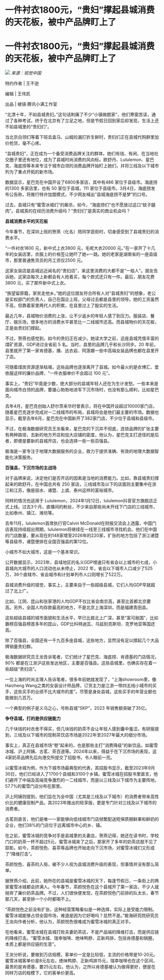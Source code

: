 # 一件衬衣1800元，“贵妇”撑起县城消费的天花板，被中产品牌盯上了

# 一件衬衣1800元，“贵妇”撑起县城消费的天花板，被中产品牌盯上了

![](https://inews.gtimg.com/news_bt/ObwV2vXLcmPQNcYEN70YDs8BKEkKbzgjTtQqhBrhLLG9oAA/1000)
_来源：视觉中国_

特约作者 | 王不逊

编辑 | 王伟凯

出品 | 棱镜·腾讯小满工作室

“北漂十年，不如县城贵妇。”这句话刺痛了不少“小镇做题家”，他们寒窗苦读，通过了各种考试，终于在北京有了立足之地，但是节假日回到家后却发现，生活上还不如县城里的“贵妇们”。

当北京白领们等着下班去盒马、山姆捡漏打折生鲜时，贵妇们正在县城代购群里加价抢货，毫不心疼。

“县城贵妇”，正在成为一个备受消费品牌关注的群体。她们有钱、有闲、在当地社交圈子里还有地位，成为了县城时尚消费的风向标。欧舒丹、Lululemon、星巴克、海底捞等本来专注于城市白领的消费品牌开始盯上她们，并将三线及以下城市列为了重点开拓的新市场。

数据显示，星巴克在中国开设了6800多家店，其中有486 家位于县级市。海底捞的1300 多家店里，也有 50 家位于县城，111
家位于县级市。3月4日，海底捞发布公告称，将推行特许加盟模式，不少网友喊出“县城海底捞不是梦”的口号。

过去，县城只有“蜜雪冰城们”的厮杀，如今，“海底捞们”也不愿放过这口“蚊子腿肉”。县城真的在经历消费升级吗？“贵妇们”是真实的商业机会吗？

**县城消费水平的天花板**

今年春节，在深圳上班的贺燕（化名）陪同学逛街时，切身感受到了县城贵妇的消费水平。

“一件衬衣1800 元，新中式上衣3800 元，毛呢大衣20000
元。”在一家开了十几年的女装店里，衣服上的价格签让她吓了她=一跳。她的老家是湖南省的一座县级市，那里普通售货员的月工资仅2500 元。

这家女装店是县城远近闻名的“贵妇店”，来这里消费的大都不是“一般人”。朋友告诉她，这家店每次上新都会有人抢着买，每个款式还只有一件。最后，朋友花费3800
元，买了那件新中式上衣。

“族望留原籍，家贫走他乡。”她的这位朋友符合所有人对“县城贵妇”的想象，老公是实权部门的负责人，自己在国企上班，父母过去都是县里的领导。她的工资虽然不高，但靠着家里两代人的积累，在县里过上了殷实的生活。

最近几年，县城物价消费的上涨，让不少返乡的年轻人感了到压力。服装店、餐厅、娱乐场，很多地方的消费水平甚至比一二线城市还高。而县城物价的天花板，正是由贵妇们撑起。

不过，贺燕也感觉到，如今的贵妇正在减少。她读大学之前，这座县城凭借丰富的煤矿资源，GDP进过全省前 5 名。当时，县里的品牌几乎和长沙同步。20
年前，县里就开了第一家肯德基，播、达衣岩、阿莲娜一些中高端女装品牌也都在县里开了店。

可随着煤炭资源逐渐枯竭，这些品牌也逐渐离开了县城。如今最火的是衣博汇、爱依服这样的廉价品牌，“一件衣服单价不会超过 100 元”。

事实上，“贵妇”毕竟是少数，绝大部分的县城年轻人还在为生计发愁。一些本来是面向城市白领的品牌，要雄心勃勃地进军下沉市场时，也没有那么顺利，比如星巴克。

去年4月，星巴克创始人舒尔茨来华时曾表示，将在中国开设超过10000家门店，随着星巴克逐步完成对一二线城市的布局，县城将会是他们最主要的市场。数据也显示，截至去年6月，星巴克在中国新开了382家门店，不少位于县城和县级市。

不过，在极海数据研究员王龙看来，星巴克的下沉并不彻底，连锁品牌的扩张主要有两种路径，去新的地方开店和加大店铺的密度，他认为，星巴克主打途径的是后者，即便是要新的县城开店，也会选择一些一些百强县。

极海是一家专注于地理大数据服务的企业，致力于提供准确、有效的地理大数据智能化决策服务。

**百强县，下沉市场的主战场**

对于品牌来说，决定他们是否开店的因素是当地的消费能力。比如，靠县城贵妇撑起来的欧舒丹，在中国总共有 250
家店，三线城市及以下的店面则主要集中在浙江和江苏，像是丽水、诸暨、上虞、泰州这样的富裕城市。

同样的情况也适用于
Lululemon，2024年1月12日，lululemon抖音官方旗舰店正式上线。过去3个月，直播间的粉丝，不少来自那些尚未开线下门店的三线城市，比如泰州、镇江、潍坊等。

去年11月，lululemon首席执行官Calvin
McDonald在财报交流会上透露，中国门店表现持续超出预期，lululemon将继续在一线至三线城市寻找机会。他们在中国的门店数量，要从现在的148家增至2026年的220家，扩张的地方包括了浙江诸暨等县级市，诸暨便排在全国百强县的第12位。

小城市不如大城市，这是一个基本常识。

公开数据显示，2023年，县域地区的名义GDP增速只有省会以上城市的七成，小县城向大城市的人口流动也从未停止，2022
年，省会以下城市人口减少了525万，36个直辖市、省会城市和计划单列市人口则增长了522万。

县城消费升级的错觉，事实上，主要来自于一些超级县城，它们人均GDP早就超过了北上广。

比如，江阴、昆山和张家港的人均GDP不仅比省会南京高，甚至比首都北京要高。另外，全国人均存款最高的地方，不是北京上海深圳，而是福建青田县。

这些超级县城的城市面貌和生活水平，早已比肩北上广深，甚至“富可敌国”，比如霸榜百强县榜首多年的昆山，GDP比科特迪瓦、乌兹别克斯坦、克罗地亚等国还高。

除了百强县，全国还有一千九百多座县城，这些地方，显然没有足以撑起几个大品牌销量贵妇群。

极海数据研究员王龙告诉笔者，它们统计了星巴克、海底捞、肯德基的门店情况，90%
都是在江浙沪这些发达地区，主要是百强县。这些县城里，也确实存在着一些超级“贵妇店”。

一位上海的时尚主理人告诉笔者，很多年前她就发现了，“上海showroom里，像Haizheng
Wang之类的女装设计师品牌，订货主力是江浙一带四五线小城市的买手，这些买手的业绩不比大城市的差”。尽管是身处县城，这些买手的年营业额也能做到几百万。

一个典型的例子是义乌之心，号称县城“SKP”，2023 年销售额突破了35亿。

**争夺县城，打的是供应链能力**

几千块钱的衬衣舍不得买，但几块钱的奶茶不会让年轻人感到囊中羞涩。有研报提到，三线及以下城市的现制茶饮店市场是2022年至2027年最大的细分市场。

事实上，真正在县城市场“卷”起来的，也是那些主打“消费降级”的新饮品，如蜜雪冰城、沪上阿姨、古茗、茶百道等。2024年以来，得益于在下沉市场的表现，这4家奶茶品牌先后向港交所提交了招股书，令人眼前一亮。

以蜜雪冰城为例，作为下城市场最典型的代表，其招股书显示，截至2023年9月30日，他们已经进入了1700个县城和3100个乡镇。蜜雪冰城在招股书里直言，他们避开了中端及高端竞争激烈的一二线城市，而是以三线及以下城市为主要阵地，57.7%的蜜雪门店分布在那里。

沪上阿姨则提到，他们旨在为全中国（尤其是三线及以下城市）的消费者带来高性价比的健康现制产品，其2023年推出的轻享版，更是专门针对三线及以下城市的消费者。

古茗则直言，他们是唯一一家能够向低线城市门店频繁配送短保质期鲜果和鲜奶的企业，他们38%的门店位于远离城市中心的乡、镇。

在之前，蜜雪冰城的竞争对手是县城里的夫妻店，贺燕记得，她还在读书时，学校门口的奶茶一杯不超过5元，蜜雪冰城来了之后，那家开了多年的奶茶店就不见了踪影。如今，茶颜悦色、喜茶等品牌也开始走向下沉市场，对蜜雪冰城们又形成了“降维打击”。

茶颜悦色、喜茶的入局，被不少人视为县城消费升级的表现，但事情并没有那么简单。

据贺燕介绍，此前，她所在的县城是蜜雪冰城的天下，每逢节假日，一条街上的两家蜜雪冰城都会挤满人。今年春节，茶颜悦色在这个县城开了第一家店，不少人就抛弃了廉价奶茶品牌。不过，人们很快便发现，在茶颜悦色门前排的队太长，春节那几天，甚至排一个小时都喝不上。

“茶颜悦色之前没有扩张，这种经营策略看似是一种选择，实际上是受能力限制。蜜雪冰城能够占领全国市场，难道是因为它好喝吗？显然不是。”极海研究院研究员王龙向作者分析，他认为，茶颜悦色很难成为蜜雪冰城的真正对手。

在他看来，蜜雪冰城在县城打败夫妻奶茶店，不是产品端的降维打击，而是供应链的降维打击。“蜜雪冰城、瑞幸咖啡、绝味鸭脖、正新鸡排，包括肯德基和锅圈，本质上都是供应链的生意”。

王龙分析说，要做到万店规模，客单价一定是比较低，主流的价格带是10-20元。蜜雪冰城客单价是8元左右，绝味鸭脖、正新鸡排15元，瑞幸咖啡也在这个区间，最贵的是肯德基，要25元左右。他认为，之所以肯德基被认为做得更好，便是在同样万店的规模下，它的客单价更高。

